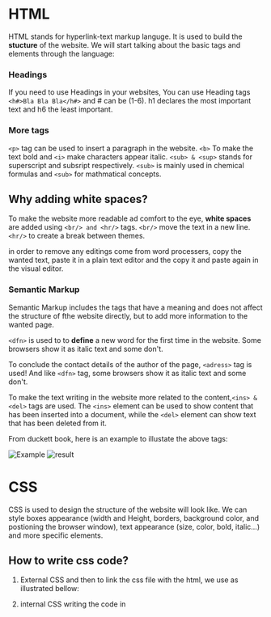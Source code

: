 
# HTML 

HTML stands for hyperlink-text markup languge. It is used to build the **stucture** of the website. We will start talking about the basic tags and elements through the language:

### Headings
If you need to use Headings in your websites, You can use Heading tags `<h#>Bla Bla Bla</h#>` and # can be (1-6). h1 declares the most important text and h6 the least important. 

### More tags
`<p>` tag can be used to insert a paragraph in the website. 
`<b>` To make the text bold and `<i>` make characters appear italic.
`<sub> & <sup>` stands for superscript and subsript respectively. `<sub>` is mainly used in chemical formulas and `<sub>` for mathmatical concepts. 

## Why adding white spaces?

To make the website more readable ad comfort to the eye, **white spaces** are added using `<br/> and <hr/>` tags. 
`<br/>` move the text in a new line. `<hr/>` to create a break between themes. 

in order to remove any editings come from word processers, copy the wanted text, paste it in a plain text editor and the copy it and paste again in the visual editor. 

### Semantic Markup

Semantic Markup includes the tags that have a meaning and does not affect the structure of fthe website directly, but to add more information to the wanted page. 


`<dfn>` is used to to **define** a new word for the first time in the website. Some browsers show it as italic text and some don't. 

To conclude the contact details of the author of the page, `<adress>` tag is used! And like `<dfn>` tag, some browsers show it as italic text and some don't. 

To make the text writing in the website more related to the content,`<ins> & <del>` tags are used. The `<ins>` element can be used  to show content that has been  inserted into a document, while the `<del>` element can show text that has been deleted from it.

From duckett book, here is an example to illustate the above tags: 

![Example](C:/Users/DELL/Pictures/Screenshots/HTMLcode.jpg)
![result](C:/Users/DELL/Pictures/Screenshots/HTMLresult.jpg)

# CSS 

CSS is used to design the structure of the website will look like. We can style boxes appearance (width and Height, borders, background color, and postioning the browser window), text appearance (size, color, bold, italic...) and more specific elements. 

## How to write css code?

1. External CSS and then to link the css file with the html, we use <link> as illustrated bellow: 
<link href="css/styles.css" type="text/css" 
 rel="stylesheet" />

2. internal CSS
writing the code in <style> tag that is inserted in the head of the html. 

3. Inline CSS
It is written withen the body of the html file. 

If there is more than one element that have the same type, and you want to specilize one of them with some properaties, we use id. In the other hand, if there are a group that is wanted to have the same proparities, we use class. 

# JavaScript

JS code is called a script. A script is a series of instructions that a computer can follow one-by-one.  Each individual instruction or step is known as a statement. Statements should end with a semicolon.

Also to illustate your work, you can make some notes to help you progress your work. And there are 2 ways to wrie comments: 
1. Single line comment using `//` 
2. Multi-line comment using `/* Your comment */`

## How can we store our data?
Using variables. We can store within them (strings, boolean, numbers..). Note that the value inside them can bechanged as we walk through the script. 

### To declare variables 
` var quentityName; `. It's is possible to give a value through the decleration ` var quentityName = value; `

**YOU CAN NOT use** (-), (.), number at the beginning, or reserved keywords in naming the variables. 

Arrays 
Arrays are helpful when dealing with a list or set of values that are related togather. Firt of all, you can name arrays like we name the variables.

To declare the array, here is the syntax: 
`var arrayName = new Array ('element1', 'element2', 'element3'....)`


Also you can have an overview for [loops](/home/bayan_hmaidy/projects/reading-notes/Loops.md). 




